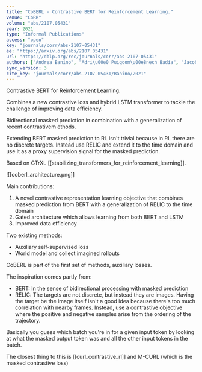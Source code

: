 ```yaml
---
title: "CoBERL - Contrastive BERT for Reinforcement Learning."
venue: "CoRR"
volume: "abs/2107.05431"
year: 2021
type: "Informal Publications"
access: "open"
key: "journals/corr/abs-2107-05431"
ee: "https://arxiv.org/abs/2107.05431"
url: "https://dblp.org/rec/journals/corr/abs-2107-05431"
authors: ["Andrea Banino", "Adri\u00e0 Puigdom\u00e8nech Badia", "Jacob C. Walker", "Tim Scholtes", "Jovana Mitrovic", "Charles Blundell"]
sync_version: 3
cite_key: "journals/corr/abs-2107-05431/Banino/2021"
---
```



 Contrastive BERT for Reinforcement Learning.

Combines a new contrastive loss and hybrid LSTM transformer to tackle the challenge of improving data efficiency.

Bidirectional masked prediction in combination with a generalization of recent contrastivem ethods.

Extending BERT masked prediction to RL isn't trivial because in RL there are no discrete targets. Instead use RELIC and extend it to the time domain and use it as a proxy supervision signal for the masked prediction.

Based on GTrXL [[stabilizing_transformers_for_reinforcement_learning]].

![[coberl_architecture.png]]

Main contributions:

1. A novel contrastive representation learning objective that combines masked prediction from BERT with a generalization of RELIC to the time domain
2. Gated architecture which allows learning from both BERT and LSTM
3. Improved data efficiency


Two existing methods:

 - Auxiliary self-supervised loss
 - World model and collect imagined rollouts

CoBERL is part of the first set of methods, auxiliary losses.

The inspiration comes partly from:
 - BERT: In the sense of bidirectional processing with masked prediction
 - RELIC: The targets are not discrete, but instead they are images. Having the target be the image itself isn't a good idea because there's too much correlation with nearby frames. Instead, use a contrastive objective where the positive and negative samples arise from the ordering of the trajectory.

Basically you guess which batch you're in for a given input token by looking at what the masked output token was and all the other input tokens in the batch.

The closest thing to this is [[curl_contrastive_rl]] and M-CURL (which is the masked contrastive loss)